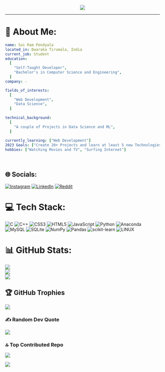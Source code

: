 <div align="center">
  <a href="#">
    <img src="https://readme-typing-svg.herokuapp.com/?lines=Sai+Ram+here...;Nice+to+meet+you!&center=true&size=30">
  </a>
</div>

---
# 💫 About Me:
```yaml
name: Sai Ram Pendyala
located_in: Dwaraka Tirumala, India
current_job: Student
education:
  [
    "Self-Taught Developer",
    "Bachelor's in Computer Science and Engineering",
  ]
company: -

fields_of_interests:
  [
    "Web Development",
    "Data Science",
  ]
  
technical_background:
  [
    "A couple of Projects in Data Science and ML",
  ]
  
currently_learning: ["Web Development"]
2023 Goals: ["Create 20+ Projects and learn at least 5 new Technologies."]
hobbies: ["Watching Movies and TV", "Surfing Internet"]
```
<br>

## 🌐 Socials:
[![Instagram](https://img.shields.io/badge/Instagram-%23E4405F.svg?logo=Instagram&logoColor=white)](https://instagram.com/sai-ram-pendyala) [![LinkedIn](https://img.shields.io/badge/LinkedIn-%230077B5.svg?logo=linkedin&logoColor=white)](https://linkedin.com/in/sai-ram-pendyala) [![Reddit](https://img.shields.io/badge/Reddit-%23FF4500.svg?logo=Reddit&logoColor=white)](https://reddit.com/user/srp003) 

# 💻 Tech Stack:
![C](https://img.shields.io/badge/c-%2300599C.svg?style=for-the-badge&logo=c&logoColor=white) ![C++](https://img.shields.io/badge/c++-%2300599C.svg?style=for-the-badge&logo=c%2B%2B&logoColor=white) ![CSS3](https://img.shields.io/badge/css3-%231572B6.svg?style=for-the-badge&logo=css3&logoColor=white) ![HTML5](https://img.shields.io/badge/html5-%23E34F26.svg?style=for-the-badge&logo=html5&logoColor=white) ![JavaScript](https://img.shields.io/badge/javascript-%23323330.svg?style=for-the-badge&logo=javascript&logoColor=%23F7DF1E) ![Python](https://img.shields.io/badge/python-3670A0?style=for-the-badge&logo=python&logoColor=ffdd54) ![Anaconda](https://img.shields.io/badge/Anaconda-%2344A833.svg?style=for-the-badge&logo=anaconda&logoColor=white) ![MySQL](https://img.shields.io/badge/mysql-%2300f.svg?style=for-the-badge&logo=mysql&logoColor=white) ![SQLite](https://img.shields.io/badge/sqlite-%2307405e.svg?style=for-the-badge&logo=sqlite&logoColor=white) ![NumPy](https://img.shields.io/badge/numpy-%23013243.svg?style=for-the-badge&logo=numpy&logoColor=white) ![Pandas](https://img.shields.io/badge/pandas-%23150458.svg?style=for-the-badge&logo=pandas&logoColor=white) ![scikit-learn](https://img.shields.io/badge/scikit--learn-%23F7931E.svg?style=for-the-badge&logo=scikit-learn&logoColor=white) ![LINUX](https://img.shields.io/badge/Linux-FCC624?style=for-the-badge&logo=linux&logoColor=black)
# 📊 GitHub Stats:
![](https://github-readme-stats.vercel.app/api?username=sai-ram-pendyala&theme=gruvbox&hide_border=false&include_all_commits=true&count_private=true)<br/>
![](https://github-readme-streak-stats.herokuapp.com/?user=sai-ram-pendyala&theme=gruvbox&hide_border=false)<br/>
![](https://github-readme-stats.vercel.app/api/top-langs/?username=sai-ram-pendyala&theme=gruvbox&hide_border=false&include_all_commits=true&count_private=true&layout=compact)

## 🏆 GitHub Trophies
![](https://github-profile-trophy.vercel.app/?username=sai-ram-pendyala&theme=onedark&no-frame=false&no-bg=true&margin-w=4)

### ✍️ Random Dev Quote
![](https://quotes-github-readme.vercel.app/api?type=horizontal&theme=dark)

### 🔝 Top Contributed Repo
![](https://github-contributor-stats.vercel.app/api?username=sai-ram-pendyala&limit=5&theme=dark&combine_all_yearly_contributions=true)


<!-- ### 📈 &nbsp;My GitHub History!
![Snake animation](https://github.com/sai-ram-pendyala/sai-ram-pendyala/blob/output/github-contribution-grid-snake.svg)

--- -->
[![](https://visitcount.itsvg.in/api?id=sai-ram-pendyala&icon=2&color=3)](https://visitcount.itsvg.in)
